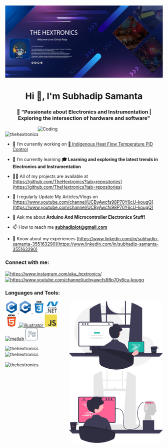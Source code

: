 ![logo](https://github.com/TheHextronics/TheHextronics/blob/main/Cover.png)
<h1 align="center">Hi 👋, I'm Subhadip Samanta</h1>
<h3 align="center">🚀 "Passionate about Electronics and Instrumentation | Exploring the intersection of hardware and software"</h3>

<img align="right" alt="Coding" width="400" src="https://media2.giphy.com/media/lP8xu5t2DLGG045H8F/giphy.gif?cid=6c09b952apjz9jp8i3r8z794dizyoczjv1ar8kcejnrrj7f0&ep=v1_internal_gif_by_id&rid=giphy.gif&ct=s">
<p align="left"> <img src="https://komarev.com/ghpvc/?username=thehextronics&label=Profile%20views&color=0e75b6&style=flat" alt="thehextronics" /> </p>

- 🔭 I’m currently working on [🚀 Indigenous Heat Flow Temperature PID Control](https://github.com/TheHextronics/Indigenous-Heat-Flow-Temperature-Control.git)

- 🌱 I’m currently learning **🎓 Learning and exploring the latest trends in Electronics and Instrumentation**

- 👨‍💻 All of my projects are available at [https://github.com/TheHextronics?tab=repositories](https://github.com/TheHextronics?tab=repositories)

- 📝 I regularly Update My Articles/Vlogs on [https://www.youtube.com/channel/UCByAwcfs98P70Y6cU-kougQ](https://www.youtube.com/channel/UCByAwcfs98P70Y6cU-kougQ)

- 💬 Ask me about **Arduino And Microcontroller Electronics Stuff!**

- 📫 How to reach me **subhadipiot@gmail.com**

- 📄 Know about my experiences [https://www.linkedin.com/in/subhadip-samanta-355163290](https://www.linkedin.com/in/subhadip-samanta-355163290)

<h3 align="left">Connect with me:</h3>
<p align="left">
<a href="https://www.instagram.com/aka_hextronics" target="blank"><img align="center" src="https://raw.githubusercontent.com/rahuldkjain/github-profile-readme-generator/master/src/images/icons/Social/instagram.svg" alt="https://www.instagram.com/aka_hextronics/" height="30" width="40" /></a>
<a href="https://www.youtube.com/@Thehextronics" target="blank"><img align="center" src="https://raw.githubusercontent.com/rahuldkjain/github-profile-readme-generator/master/src/images/icons/Social/youtube.svg" alt="https://www.youtube.com/channel/ucbyawcfs98p70y6cu-kougq" height="30" width="40" /></a>
</p>

<h3 align="left">Languages and Tools:</h3>
<img align="right" alt="Coding1" width="300" src="https://github.com/TheHextronics/TheHextronics/blob/main/programming.png">
<p align="left"> <a href="https://www.cprogramming.com/" target="_blank" rel="noreferrer"> <img src="https://raw.githubusercontent.com/devicons/devicon/master/icons/c/c-original.svg" alt="c" width="40" height="40"/> </a> <a href="https://www.w3schools.com/cpp/" target="_blank" rel="noreferrer"> <img src="https://raw.githubusercontent.com/devicons/devicon/master/icons/cplusplus/cplusplus-original.svg" alt="cplusplus" width="40" height="40"/> </a> <a href="https://www.w3schools.com/css/" target="_blank" rel="noreferrer"> <img src="https://raw.githubusercontent.com/devicons/devicon/master/icons/css3/css3-original-wordmark.svg" alt="css3" width="40" height="40"/> </a> <a href="https://dotnet.microsoft.com/" target="_blank" rel="noreferrer"> <img src="https://raw.githubusercontent.com/devicons/devicon/master/icons/dot-net/dot-net-original-wordmark.svg" alt="dotnet" width="40" height="40"/> </a> <a href="https://www.w3.org/html/" target="_blank" rel="noreferrer"> <img src="https://raw.githubusercontent.com/devicons/devicon/master/icons/html5/html5-original-wordmark.svg" alt="html5" width="40" height="40"/> </a> <a href="https://www.adobe.com/in/products/illustrator.html" target="_blank" rel="noreferrer"> <img src="https://www.vectorlogo.zone/logos/adobe_illustrator/adobe_illustrator-icon.svg" alt="illustrator" width="40" height="40"/> </a> <a href="https://developer.mozilla.org/en-US/docs/Web/JavaScript" target="_blank" rel="noreferrer"> <img src="https://raw.githubusercontent.com/devicons/devicon/master/icons/javascript/javascript-original.svg" alt="javascript" width="40" height="40"/> </a> <a href="https://www.mathworks.com/" target="_blank" rel="noreferrer"> <img src="https://upload.wikimedia.org/wikipedia/commons/2/21/Matlab_Logo.png" alt="matlab" width="40" height="40"/> </a> <a href="https://www.photoshop.com/en" target="_blank" rel="noreferrer"> <img src="https://raw.githubusercontent.com/devicons/devicon/master/icons/photoshop/photoshop-line.svg" alt="photoshop" width="40" height="40"/> </a> </p>


<p><img align="left" src="https://github-readme-stats.vercel.app/api/top-langs?username=thehextronics&show_icons=true&locale=en&layout=compact" alt="thehextronics" /></p>

<p>&nbsp;<img align="center" src="https://github-readme-stats.vercel.app/api?username=thehextronics&show_icons=true&locale=en" alt="thehextronics" /></p>

<img align="right" alt="Coding2" width="300" src="https://github.com/TheHextronics/TheHextronics/blob/main/Desing%20firmware.png">

<p><img align="center" src="https://github-readme-streak-stats.herokuapp.com/?user=thehextronics&" alt="thehextronics" /></p>


